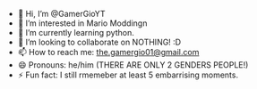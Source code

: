 - 👋 Hi, I’m @GamerGioYT
- 👀 I’m interested in Mario Moddingn
- 🌱 I’m currently learning python.
- 💞️ I’m looking to collaborate on NOTHING! :D
- 📫 How to reach me: the.gamergio01@gmail.com
- 😄 Pronouns: he/him (THERE ARE ONLY 2 GENDERS PEOPLE!)
- ⚡ Fun fact: I still rmemeber at least 5 embarrising moments.

<!---
GamerGioYT/GamerGioYT is a ✨ special ✨ repository because its `README.md` (this file) appears on your GitHub profile.
You can click the Preview link to take a look at your changes.
--->
